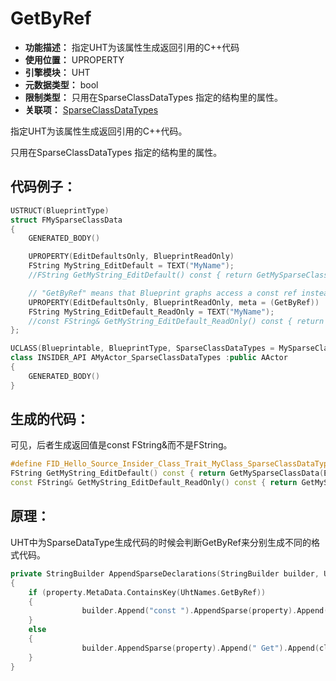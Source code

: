 ﻿# GetByRef

- **功能描述：** 指定UHT为该属性生成返回引用的C++代码
- **使用位置：** UPROPERTY
- **引擎模块：** UHT
- **元数据类型：** bool
- **限制类型：** 只用在SparseClassDataTypes 指定的结构里的属性。
- **关联项：** [SparseClassDataTypes](#Meta_Blueprint_SparseClassDataTypes)

指定UHT为该属性生成返回引用的C++代码。

只用在SparseClassDataTypes 指定的结构里的属性。

## 代码例子：

```cpp
USTRUCT(BlueprintType)
struct FMySparseClassData
{
	GENERATED_BODY()

	UPROPERTY(EditDefaultsOnly, BlueprintReadOnly)
	FString MyString_EditDefault = TEXT("MyName");
	//FString GetMyString_EditDefault() const { return GetMySparseClassData(EGetSparseClassDataMethod::ArchetypeIfNull)->MyString_EditDefault; } \

	// "GetByRef" means that Blueprint graphs access a const ref instead of a copy.
	UPROPERTY(EditDefaultsOnly, BlueprintReadOnly, meta = (GetByRef))
	FString MyString_EditDefault_ReadOnly = TEXT("MyName");
	//const FString& GetMyString_EditDefault_ReadOnly() const { return GetMySparseClassData(EGetSparseClassDataMethod::ArchetypeIfNull)->MyString_EditDefault_ReadOnly; }
};

UCLASS(Blueprintable, BlueprintType, SparseClassDataTypes = MySparseClassData)
class INSIDER_API AMyActor_SparseClassDataTypes :public AActor
{
	GENERATED_BODY()
}
```

## 生成的代码：

可见，后者生成返回值是const FString&而不是FString。

```cpp
#define FID_Hello_Source_Insider_Class_Trait_MyClass_SparseClassDataTypes_h_36_SPARSE_DATA_PROPERTY_ACCESSORS \
FString GetMyString_EditDefault() const { return GetMySparseClassData(EGetSparseClassDataMethod::ArchetypeIfNull)->MyString_EditDefault; } \
const FString& GetMyString_EditDefault_ReadOnly() const { return GetMySparseClassData(EGetSparseClassDataMethod::ArchetypeIfNull)->MyString_EditDefault_ReadOnly; }
```

## 原理：

UHT中为SparseDataType生成代码的时候会判断GetByRef来分别生成不同的格式代码。

```cpp
private StringBuilder AppendSparseDeclarations(StringBuilder builder, UhtClass classObj, IEnumerable<UhtScriptStruct> sparseScriptStructs, UhtUsedDefineScopes<UhtProperty> sparseProperties)
{
	if (property.MetaData.ContainsKey(UhtNames.GetByRef))
	{
				builder.Append("const ").AppendSparse(property).Append("& Get").Append(cleanPropertyName).Append("() const");
	}
	else
	{
				builder.AppendSparse(property).Append(" Get").Append(cleanPropertyName).Append("() const");
	}
}
```